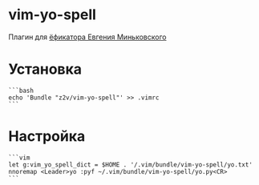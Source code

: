 vim-yo-spell
============

Плагин для [ёфикатора Евгения Миньковского][yo]

# Установка

    ```bash
    echo 'Bundle "z2v/vim-yo-spell"' >> .vimrc
    ```

# Настройка

    ```vim
    let g:vim_yo_spell_dict = $HOME . '/.vim/bundle/vim-yo-spell/yo.txt'
    nnoremap <Leader>yo :pyf ~/.vim/bundle/vim-yo-spell/yo.py<CR>
    ```

[yo]: http://python.anabar.ru/yo.htm
